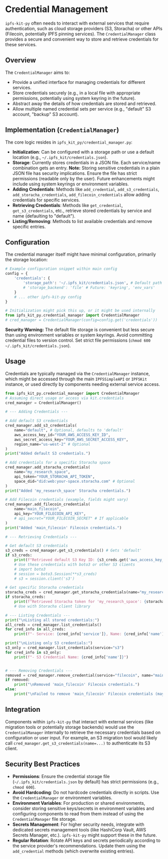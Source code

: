 # Credential Management

`ipfs-kit-py` often needs to interact with external services that require authentication, such as cloud storage providers (S3, Storacha) or other APIs (Filecoin, potentially IPFS pinning services). The `CredentialManager` class provides a secure and convenient way to store and retrieve credentials for these services.

## Overview

The `CredentialManager` aims to:

*   Provide a unified interface for managing credentials for different services.
*   Store credentials securely (e.g., in a local file with appropriate permissions, potentially using system keyring in the future).
*   Abstract away the details of how credentials are stored and retrieved.
*   Allow multiple named credential sets per service (e.g., "default" S3 account, "backup" S3 account).

## Implementation (`CredentialManager`)

The core logic resides in `ipfs_kit_py/credential_manager.py`:

*   **Initialization**: Can be configured with a storage path or use a default location (e.g., `~/.ipfs_kit/credentials.json`).
*   **Storage**: Currently stores credentials in a JSON file. Each service/name combination gets an entry. **Note:** Storing sensitive credentials in a plain JSON file has security implications. Ensure the file has strict permissions (readable only by the user). Future enhancements might include using system keyrings or environment variables.
*   **Adding Credentials**: Methods like `add_credential`, `add_s3_credentials`, `add_storacha_credentials`, `add_filecoin_credentials` allow adding credentials for specific services.
*   **Retrieving Credentials**: Methods like `get_credential`, `get_s3_credentials`, etc., retrieve stored credentials by service and name (defaulting to "default").
*   **Listing/Removing**: Methods to list available credentials and remove specific entries.

## Configuration

The credential manager itself might have minimal configuration, primarily the storage location:

```python
# Example configuration snippet within main config
config = {
    'credentials': {
        'storage_path': '~/.ipfs_kit/credentials.json', # Default path
        # 'storage_backend': 'file' # Future: 'keyring', 'env_vars'
    }
    # ... other ipfs-kit-py config
}

# Initialization might pick this up, or it might be used internally
from ipfs_kit_py.credential_manager import CredentialManager
# cred_manager = CredentialManager(config=config.get('credentials'))
```

**Security Warning:** The default file storage is convenient but less secure than using environment variables or system keyrings. Avoid committing credential files to version control. Set strict file permissions (`chmod 600 ~/.ipfs_kit/credentials.json`).

## Usage

Credentials are typically managed via the `CredentialManager` instance, which might be accessed through the main `IPFSSimpleAPI` or `IPFSKit` instance, or used directly by components needing external service access.

```python
from ipfs_kit_py.credential_manager import CredentialManager
# Assuming direct usage or access via kit.credentials
cred_manager = CredentialManager()

# --- Adding Credentials ---

# Add default S3 credentials
cred_manager.add_s3_credentials(
    name="default", # Optional, defaults to 'default'
    aws_access_key_id="YOUR_AWS_ACCESS_KEY_ID",
    aws_secret_access_key="YOUR_AWS_SECRET_ACCESS_KEY",
    region_name="us-west-2" # Optional
)
print("Added default S3 credentials.")

# Add credentials for a specific Storacha space
cred_manager.add_storacha_credentials(
    name="my_research_space",
    api_token="YOUR_STORACHA_API_TOKEN",
    space_did="did:web:your-space.storacha.com" # Optional
)
print("Added 'my_research_space' Storacha credentials.")

# Add Filecoin credentials (example, fields might vary)
cred_manager.add_filecoin_credentials(
    name="main_filecoin",
    api_key="YOUR_FILECOIN_API_KEY",
    # api_secret="YOUR_FILECOIN_SECRET" # If applicable
)
print("Added 'main_filecoin' Filecoin credentials.")

# --- Retrieving Credentials ---

# Get default S3 credentials
s3_creds = cred_manager.get_s3_credentials() # Gets 'default'
if s3_creds:
    print(f"Retrieved default S3 Key ID: {s3_creds.get('aws_access_key_id')[:5]}...")
    # Use these credentials with boto3 or other S3 clients
    # import boto3
    # session = boto3.Session(**s3_creds)
    # s3 = session.client('s3')

# Get specific Storacha credentials
storacha_creds = cred_manager.get_storacha_credentials(name="my_research_space")
if storacha_creds:
    print(f"Retrieved Storacha token for 'my_research_space': {storacha_creds.get('api_token')[:5]}...")
    # Use with Storacha client library

# --- Listing Credentials ---
print("\nListing all stored credentials:")
all_creds = cred_manager.list_credentials()
for cred_info in all_creds:
    print(f"- Service: {cred_info['service']}, Name: {cred_info['name']}")

print("\nListing only S3 credentials:")
s3_only = cred_manager.list_credentials(service="s3")
for cred_info in s3_only:
    print(f"- S3 Credential Name: {cred_info['name']}")


# --- Removing Credentials ---
removed = cred_manager.remove_credential(service="filecoin", name="main_filecoin")
if removed:
    print("\nRemoved 'main_filecoin' Filecoin credentials.")
else:
    print("\nFailed to remove 'main_filecoin' Filecoin credentials (maybe not found).")

```

## Integration

Components within `ipfs-kit-py` that interact with external services (like migration tools or potentially storage backends) would use the `CredentialManager` internally to retrieve the necessary credentials based on configuration or user input. For example, an S3 migration tool would likely call `cred_manager.get_s3_credentials(name=...)` to authenticate its S3 client.

## Security Best Practices

*   **Permissions**: Ensure the credential storage file (`~/.ipfs_kit/credentials.json` by default) has strict permissions (e.g., `chmod 600`).
*   **Avoid Hardcoding**: Do not hardcode credentials directly in scripts. Use the `CredentialManager` or environment variables.
*   **Environment Variables**: For production or shared environments, consider storing sensitive keys/secrets in environment variables and configuring components to read from them instead of using the `CredentialManager` file storage.
*   **Secrets Management**: For higher security needs, integrate with dedicated secrets management tools (like HashiCorp Vault, AWS Secrets Manager, etc.). `ipfs-kit-py` might support these in the future.
*   **Regular Rotation**: Rotate API keys and secrets periodically according to the service provider's recommendations. Update them using the `add_credential` methods (which overwrite existing entries).
